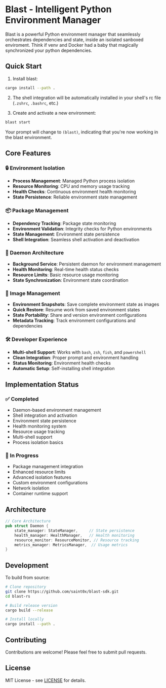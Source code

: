 # Blast - Intelligent Python Environment Manager

Blast is a powerful Python environment manager that seamlessly orchestrates dependencies and state, inside an isolated sanboxed enviroment. Think if venv and Docker had a baby that magically synchronized your python dependencies.

## Quick Start

1. Install blast:

```bash
cargo install --path .
```

2. The shell integration will be automatically installed in your shell's rc file (`.zshrc`, `.bashrc`, etc.)

3. Create and activate a new environment:

```bash
blast start
```

Your prompt will change to `(blast)`, indicating that you're now working in the blast environment.

## Core Features

### 🔒 Environment Isolation
- **Process Management**: Managed Python process isolation
- **Resource Monitoring**: CPU and memory usage tracking
- **Health Checks**: Continuous environment health monitoring
- **State Persistence**: Reliable environment state management

### 📦 Package Management
- **Dependency Tracking**: Package state monitoring
- **Environment Validation**: Integrity checks for Python environments
- **State Management**: Environment state persistence
- **Shell Integration**: Seamless shell activation and deactivation

### 🔄 Daemon Architecture
- **Background Service**: Persistent daemon for environment management
- **Health Monitoring**: Real-time health status checks
- **Resource Limits**: Basic resource usage monitoring
- **State Synchronization**: Environment state coordination

### 📸 Image Management
- **Environment Snapshots**: Save complete environment state as images
- **Quick Restore**: Resume work from saved environment states
- **State Portability**: Share and version environment configurations
- **Metadata Tracking**: Track environment configurations and dependencies

### 🛠 Developer Experience
- **Multi-shell Support**: Works with `bash`, `zsh`, `fish`, and `powershell`
- **Clean Integration**: Proper prompt and environment handling
- **Status Monitoring**: Environment health checks
- **Automatic Setup**: Self-installing shell integration

## Implementation Status

### ✅ Completed
- Daemon-based environment management
- Shell integration and activation
- Environment state persistence
- Health monitoring system
- Resource usage tracking
- Multi-shell support
- Process isolation basics

### 🚧 In Progress
- Package management integration
- Enhanced resource limits
- Advanced isolation features
- Custom environment configurations
- Network isolation
- Container runtime support

## Architecture

```rust
// Core Architecture
pub struct Daemon {
    state_manager: StateManager,     // State persistence
    health_manager: HealthManager,   // Health monitoring
    resource_monitor: ResourceMonitor, // Resource tracking
    metrics_manager: MetricsManager,  // Usage metrics
}
```

## Development

To build from source:

```bash
# Clone repository
git clone https://github.com/saint0x/blast-sdk.git
cd blast-rs

# Build release version
cargo build --release

# Install locally
cargo install --path .
```

## Contributing

Contributions are welcome! Please feel free to submit pull requests.

## License

MIT License - see [LICENSE](LICENSE) for details. 